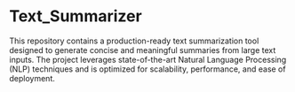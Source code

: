 # Text_Summarizer
This repository contains a production-ready text summarization tool designed to generate concise and meaningful summaries from large text inputs. The project leverages state-of-the-art Natural Language Processing (NLP) techniques and is optimized for scalability, performance, and ease of deployment.
